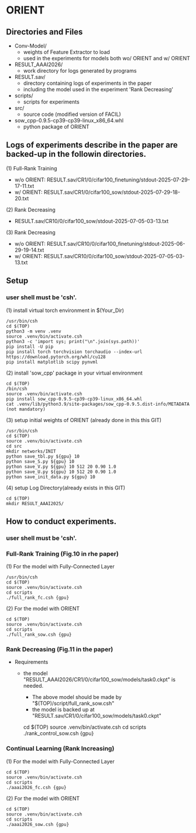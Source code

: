# ORIENT

## Directories and Files      

- Conv-Model/
  - weights of Feature Extractor to load
  - used in the experiments for models both wo/ ORIENT and w/ ORIENT
- RESULT_AAAI2026/
  - work directory for logs generated by programs
- RESULT.sav/
  - directory containing logs of experiments in the paper
  - including the model used in the experiment 'Rank Decreasing'
- scripts/
  - scripts for experiments
- src/
  - source code (modified version of FACIL)
- sow_cpp-0.9.5-cp39-cp39-linux_x86_64.whl
  - python package of ORIENT

## Logs of experiments describe in the paper are backed-up in the followin directories.      

(1) Full-Rank Training      

   - w/o ORIENT: RESULT.sav/CR1/0/cifar100_finetuning/stdout-2025-07-29-17-11.txt
   - w/  ORIENT: RESULT.sav/CR1/0/cifar100_sow/stdout-2025-07-29-18-20.txt
      
(2) Rank Decreasing       
   - RESULT.sav/CR10/0/cifar100_sow/stdout-2025-07-05-03-13.txt
      
(3) Rank Decreasing       
   - w/o ORIENT: RESULT.sav/CR10/0/cifar100_finetuning/stdout-2025-06-29-19-14.txt
   - w/  ORIENT: RESULT.sav/CR10/0/cifar100_sow/stdout-2025-07-05-03-13.txt

## Setup      
### user shell must be 'csh'.

(1) install virtual torch environment in $(Your_Dir)        

	/usr/bin/csh
	cd $(TOP)
	python3 -m venv .venv
	source .venv/bin/activate.csh
	python3 -c 'import sys; print("\n".join(sys.path))'
	pip install -U pip
	pip install torch torchvision torchaudio --index-url https://download.pytorch.org/whl/cu128
	pip install matplotlib scipy pynvml
    
(2) install 'sow_cpp' package in your virtual environment    

	cd $(TOP)
	/bin/csh
	source .venv/bin/activate.csh
	pip install sow_cpp-0.9.5-cp39-cp39-linux_x86_64.whl
	cat .venv/lib/python3.9/site-packages/sow_cpp-0.9.5.dist-info/METADATA    (not mandatory)
    
(3) setup initial weights of ORIENT (already done in this this GIT)    

	/usr/bin/csh
	cd $(TOP)
	source .venv/bin/activate.csh
	cd src
	mkdir networks/INIT
	python save_tbl.py ${gpu} 10
	python save_S.py ${gpu} 10
	python save_V.py ${gpu} 10 512 20 0.90 1.0
	python save_U.py ${gpu} 10 512 20 0.90 1.0
	python save_init_data.py ${gpu} 10
    
(4) setup Log Directory(already exists in this GIT)          

	cd $(TOP)
	mkdir RESULT_AAAI2025/

## How to conduct experiments.      

### user shell must be 'csh'.

### Full-Rank Training (Fig.10 in rhe paper)

(1) For the model with Fully-Connected Layer

	/usr/bin/csh
	cd $(TOP)
	source .venv/bin/activate.csh
	cd scripts
	./full_rank_fc.csh {gpu}

(2) For the model with ORIENT

	cd $(TOP)
	source .venv/bin/activate.csh
	cd scripts
	./full_rank_sow.csh {gpu}

### Rank Decreasing (Fig.11 in the paper)

- Requirements
  - the model "RESULT_AAAI2026/CR1/0/cifar100_sow/models/task0.ckpt" is needed.
    - The above model should be made by "$(TOP)/script/full_rank_sow.csh"
    - the model is backed up at "RESULT.sav/CR1/0/cifar100_sow/models/task0.ckpt"


       
	cd $(TOP)
	source .venv/bin/activate.csh
	cd scripts
	./rank_control_sow.csh {gpu}


### Continual Learning (Rank Increasing)

(1) For the model with Fully-Connected Layer

	cd $(TOP)
	source .venv/bin/activate.csh
	cd scripts
	./aaai2026_fc.csh {gpu}

(2) For the model with ORIENT    

	cd $(TOP)
	source .venv/bin/activate.csh
	cd scripts
	./aaai2026_sow.csh {gpu}

